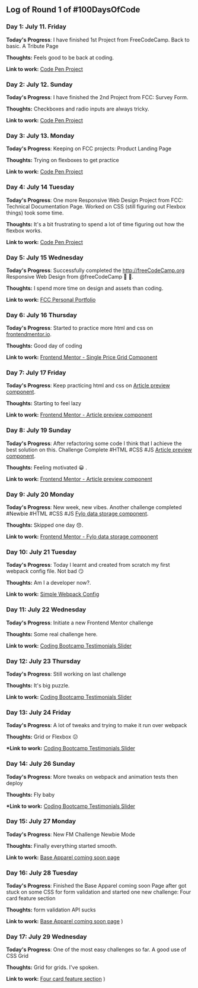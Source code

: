 ## Log of Round 1 of #100DaysOfCode

### Day 1: July 11. Friday

**Today's Progress**: I have finished 1st Project from FreeCodeCamp. Back to basic. A Tribute Page

**Thoughts:** Feels good to be back at coding.

**Link to work:** [Code Pen Project](https://codepen.io/papawlo/pen/KKVeNNx)

### Day 2: July 12. Sunday

**Today's Progress**: I have finished the 2nd Project from FCC: Survey Form.

**Thoughts:** Checkboxes and radio inputs are always tricky.

**Link to work:** [Code Pen Project](https://codepen.io/papawlo/full/qBbKrZJ)

### Day 3: July 13. Monday

**Today's Progress**: Keeping on FCC projects: Product Landing Page

**Thoughts:** Trying on flexboxes to get practice

**Link to work:** [Code Pen Project](https://codepen.io/papawlo/full/qBbygOw)

### Day 4: July 14 Tuesday

**Today's Progress**: One more Responsive Web Design Project from FCC: Technical Documentation Page. Worked on CSS (still figuring out Flexbox things) took some time.

**Thoughts:** It's a bit frustrating to spend a lot of time figuring out how the flexbox works.

**Link to work:** [Code Pen Project](https://codepen.io/papawlo/full/ExPeWWw)

### Day 5: July 15 Wednesday

**Today's Progress**: Successfully completed the http://freeCodeCamp.org Responsive Web Design from
@freeCodeCamp 🎉 🚀.

**Thoughts:** I spend more time on design and assets than coding.

**Link to work:** [FCC Personal Portfolio](https://codepen.io/papawlo/full/VweGqEV)

### Day 6: July 16 Thursday

**Today's Progress**: Started to practice more html and css on [frontendmentor.io](https://www.frontendmentor.io/).

**Thoughts:** Good day of coding

**Link to work:** [Frontend Mentor - Single Price Grid Component](https://github.com/frontendmentorio/single-price-grid-component/)

### Day 7: July 17 Friday

**Today's Progress**: Keep practicing html and css on [Article preview component](https://www.frontendmentor.io/challenges/article-preview-component-dYBN_pYFT/).

**Thoughts:** Starting to feel lazy

**Link to work:** [Frontend Mentor - Article preview component](https://github.com/papawlo/article-preview-component)

### Day 8: July 19 Sunday

**Today's Progress**: After refactoring some code I think that I achieve the best solution on this. Challenge Complete #HTML #CSS #JS [Article preview component](https://www.frontendmentor.io/challenges/article-preview-component-dYBN_pYFT/).

**Thoughts:** Feeling motivated :grinning: .

**Link to work:** [Frontend Mentor - Article preview component](https://github.com/papawlo/article-preview-component)

### Day 9: July 20 Monday

**Today's Progress**: New week, new vibes. Another challenge completed #Newbie #HTML #CSS #JS [Fylo data storage component](https://www.frontendmentor.io/challenges/fylo-data-storage-component-1dZPRbV5n).

**Thoughts:** Skipped one day :disappointed:.

**Link to work:** [Frontend Mentor - Fylo data storage component](https://github.com/papawlo/fylo-data-storage-component)

### Day 10: July 21 Tuesday

**Today's Progress**: Today I learnt and created from scratch my first webpack config file. Not bad :smirk:

**Thoughts:** Am I a developer now?.

**Link to work:** [Simple Webpack Config](simple-webpack-config)

### Day 11: July 22 Wednesday

**Today's Progress**: Initiate a new Frontend Mentor challenge

**Thoughts:** Some real challenge here.

**Link to work:** [Coding Bootcamp Testimonials Slider](https://github.com/papawlo/coding-bootcamp-testimonials-slider)

### Day 12: July 23 Thursday

**Today's Progress**: Still working on last challenge

**Thoughts:** It's big puzzle.

**Link to work:** [Coding Bootcamp Testimonials Slider](https://github.com/papawlo/coding-bootcamp-testimonials-slider)

### Day 13: July 24 Friday

**Today's Progress**: A lot of tweaks and trying to make it run over webpack

**Thoughts:** Grid or Flexbox :confused:

**\*Link to work:** [Coding Bootcamp Testimonials Slider](https://github.com/papawlo/coding-bootcamp-testimonials-slider)

### Day 14: July 26 Sunday

**Today's Progress**: More tweaks on webpack and animation tests then deploy

**Thoughts:** Fly baby

**\*Link to work:** [Coding Bootcamp Testimonials Slider](https://github.com/papawlo/coding-bootcamp-testimonials-slider)

### Day 15: July 27 Monday

**Today's Progress**: New FM Challenge Newbie Mode

**Thoughts:** Finally everything started smooth.

**Link to work:** [Base Apparel coming soon page](https://github.com/papawlo/base-apparel-coming-soon)

### Day 16: July 28 Tuesday

**Today's Progress**: Finished the Base Apparel coming soon Page after got stuck on some CSS for form validation and started one new challenge: Four card feature section

**Thoughts:** form validation API sucks

**Link to work:** [Base Apparel coming soon page](https://github.com/papawlo/base-apparel-coming-soon)
)

### Day 17: July 29 Wednesday

**Today's Progress**: One of the most easy challenges so far. A good use of CSS Grid

**Thoughts:** Grid for grids. I've spoken.

**Link to work:** [Four card feature section](https://github.com/papawlo/four-card-feature-section)
)
